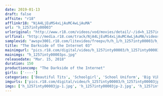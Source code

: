```yaml
---
date: 2019-01-13
draft: false
affsite: "r18"
afflinkr18: "NjA4LjEuMS4xLjAuMC4wLjAuMA"
url: "h_1257inty00003"
urloriginal: "http://www.r18.com/videos/vod/movies/detail/-/id=h_1257inty00003"
urlfinal: "http://media.r18.com/track/NjA4LjEuMS4xLjAuMC4wLjAuMA/videos/vod/movies/detail/-/id=h_1257inty00003"
samplevid: "awspv3001.r18.com/litevideo/freepv/h/h_1/h_1257inty00003/h_1257inty00003_dmb_w.mp4"
title: "The Darkside of the Internet 03"
mainimgurl: "pics.r18.com/digital/video/h_1257inty00003/h_1257inty00003ps.jpg"
mainimgs: "h_1257inty00003ps.jpg"
releasedate: "Mar. 15, 2018"
duration: 150
productioncomp: "The Darkside of the Internet"
girls: ['----']
categories: ['Beautiful Tits', 'Schoolgirl', 'School Uniform', 'Big Vibrator', 'Hi-Def']
imgurls: ['pics.r18.com/digital/video/h_1257inty00003/h_1257inty00003jp-1.jpg', 'pics.r18.com/digital/video/h_1257inty00003/h_1257inty00003jp-2.jpg', 'pics.r18.com/digital/video/h_1257inty00003/h_1257inty00003jp-3.jpg', 'pics.r18.com/digital/video/h_1257inty00003/h_1257inty00003jp-4.jpg', 'pics.r18.com/digital/video/h_1257inty00003/h_1257inty00003jp-5.jpg', 'pics.r18.com/digital/video/h_1257inty00003/h_1257inty00003jp-6.jpg', 'pics.r18.com/digital/video/h_1257inty00003/h_1257inty00003jp-7.jpg', 'pics.r18.com/digital/video/h_1257inty00003/h_1257inty00003jp-8.jpg', 'pics.r18.com/digital/video/h_1257inty00003/h_1257inty00003jp-9.jpg', 'pics.r18.com/digital/video/h_1257inty00003/h_1257inty00003jp-10.jpg', 'pics.r18.com/digital/video/h_1257inty00003/h_1257inty00003jp-11.jpg', 'pics.r18.com/digital/video/h_1257inty00003/h_1257inty00003jp-12.jpg', 'pics.r18.com/digital/video/h_1257inty00003/h_1257inty00003jp-13.jpg', 'pics.r18.com/digital/video/h_1257inty00003/h_1257inty00003jp-14.jpg', 'pics.r18.com/digital/video/h_1257inty00003/h_1257inty00003jp-15.jpg', 'pics.r18.com/digital/video/h_1257inty00003/h_1257inty00003jp-16.jpg', 'pics.r18.com/digital/video/h_1257inty00003/h_1257inty00003jp-17.jpg', 'pics.r18.com/digital/video/h_1257inty00003/h_1257inty00003jp-18.jpg', 'pics.r18.com/digital/video/h_1257inty00003/h_1257inty00003jp-19.jpg']
imgs: ['h_1257inty00003jp-1.jpg', 'h_1257inty00003jp-2.jpg', 'h_1257inty00003jp-3.jpg', 'h_1257inty00003jp-4.jpg', 'h_1257inty00003jp-5.jpg', 'h_1257inty00003jp-6.jpg', 'h_1257inty00003jp-7.jpg', 'h_1257inty00003jp-8.jpg', 'h_1257inty00003jp-9.jpg', 'h_1257inty00003jp-10.jpg', 'h_1257inty00003jp-11.jpg', 'h_1257inty00003jp-12.jpg', 'h_1257inty00003jp-13.jpg', 'h_1257inty00003jp-14.jpg', 'h_1257inty00003jp-15.jpg', 'h_1257inty00003jp-16.jpg', 'h_1257inty00003jp-17.jpg', 'h_1257inty00003jp-18.jpg', 'h_1257inty00003jp-19.jpg']
---
```

